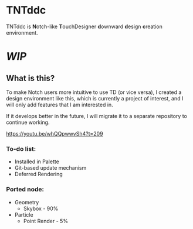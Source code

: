 # TNTddc**T**NTddc is **N**otch-like **T**ouchDesigner **d**ownward **d**esign **c**reation environment.# ***WIP***What is this?---To make Notch users more intuitive to use TD (or vice versa), I created a design environment like this, which is currently a project of interest, and I will only add features that I am interested in.If it develops better in the future, I will migrate it to a separate repository to continue working.https://youtu.be/whQQpwwvSh4?t=209### To-do list:

- Installed in Palette- Git-based update mechanism
- Deferred Rendering### Ported node:- Geometry
	- Skybox - 90%
- Particle
	- Point Render - 5% 
